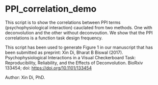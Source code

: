 # PPI_correlation_demo

This script is to show the correlations between PPI terms (psychophysiological interaction) cauclated from two methods. One with deconvolution and the other without deconvoution. We show that the PPI correlations is a function task design frequency. 

This script has been used to generate Figure 1 in our manuscript that has been submitted as preprint:
Xin Di, Bharat B Biswal (2017). Psychophysiological Interactions in a Visual Checkerboard Task: Reproducibility, Reliability, and the Effects of Deconvolution. BioRxiv 133454; doi: https://doi.org/10.1101/133454

Author: Xin Di, PhD.
